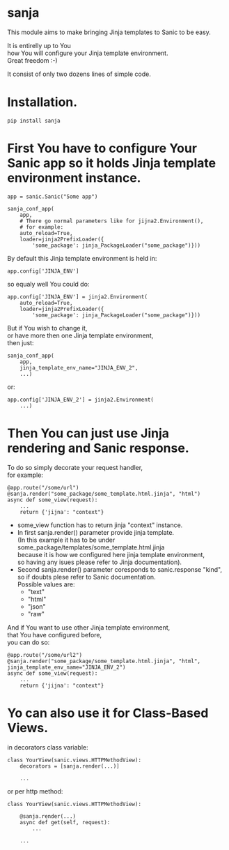 sanja
=====

This module aims to make bringing Jinja templates to Sanic to be easy.  

It is entirelly up to You  
how You will configure your Jinja template environment.  
Great freedom :-)  

It consist of only two dozens lines of simple code.  

# Installation.  

    pip install sanja  

# First You have to configure Your Sanic app so it holds Jinja template environment instance.  

    app = sanic.Sanic("Some app")  

    sanja_conf_app(  
        app,  
        # There go normal parameters like for jijna2.Environment(),  
        # for example:  
        auto_reload=True,  
        loader=jinja2PrefixLoader({  
            'some_package': jinja_PackageLoader("some_package")}))  

By default this Jinja template environment is held in:  

    app.config['JINJA_ENV']  

so equaly well You could do:  

    app.config['JINJA_ENV'] = jinja2.Environment(  
        auto_reload=True,  
        loader=jinja2PrefixLoader({  
            'some_package': jinja_PackageLoader("some_package")}))  

But if You wish to change it,  
or have more then one Jinja template environment,  
then just:  

    sanja_conf_app(  
        app,  
        jinja_template_env_name="JINJA_ENV_2",  
        ...)  

or:  

    app.config['JINJA_ENV_2'] = jinja2.Environment(  
        ...)  


# Then You can just use Jinja rendering and Sanic response.  

To do so simply decorate your request handler,  
for example:  

    @app.route("/some/url")  
    @sanja.render("some_package/some_template.html.jinja", "html")  
    async def some_view(request):  
        ...  
        return {'jijna': "context"}  

* some\_view function has to return jinja "context" instance.  
* In first sanja.render() parameter provide jinja template.  
  (In this example it has to be under  
      some\_package/templates/some_template.html.jinja  
  because it is how we configured here jinja template environment,  
  so having any isues please refer to Jinja documentation).  
* Second sanja.render() parameter coresponds to sanic.response "kind",  
  so if doubts plese refer to Sanic documentation.  
  Possible values are:  
  * "text"  
  * "html"  
  * "json"  
  * "raw"  

And if You want to use other Jinja template environment,  
that You have configured before,  
you can do so:  

    @app.route("/some/url2")  
    @sanja.render("some_package/some_template.html.jinja", "html", jinja_template_env_name="JINJA_ENV_2")  
    async def some_view(request):  
        ...  
        return {'jijna': "context"}  


# Yo can also use it for Class-Based Views.  

in decorators class variable:  

    class YourView(sanic.views.HTTPMethodView):  
        decorators = [sanja.render(...)]  
    
        ...  

or per http method:  

    class YourView(sanic.views.HTTPMethodView):  
    
        @sanja.render(...)  
        async def get(self, request):  
            ...  
    
        ...  
